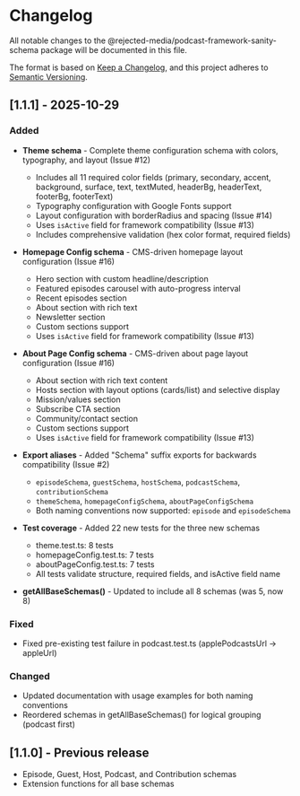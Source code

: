 # Changelog

All notable changes to the @rejected-media/podcast-framework-sanity-schema package will be documented in this file.

The format is based on [Keep a Changelog](https://keepachangelog.com/en/1.0.0/),
and this project adheres to [Semantic Versioning](https://semver.org/spec/v2.0.0.html).

## [1.1.1] - 2025-10-29

### Added
- **Theme schema** - Complete theme configuration schema with colors, typography, and layout (Issue #12)
  - Includes all 11 required color fields (primary, secondary, accent, background, surface, text, textMuted, headerBg, headerText, footerBg, footerText)
  - Typography configuration with Google Fonts support
  - Layout configuration with borderRadius and spacing (Issue #14)
  - Uses `isActive` field for framework compatibility (Issue #13)
  - Includes comprehensive validation (hex color format, required fields)

- **Homepage Config schema** - CMS-driven homepage layout configuration (Issue #16)
  - Hero section with custom headline/description
  - Featured episodes carousel with auto-progress interval
  - Recent episodes section
  - About section with rich text
  - Newsletter section
  - Custom sections support
  - Uses `isActive` field for framework compatibility (Issue #13)

- **About Page Config schema** - CMS-driven about page layout configuration (Issue #16)
  - About section with rich text content
  - Hosts section with layout options (cards/list) and selective display
  - Mission/values section
  - Subscribe CTA section
  - Community/contact section
  - Custom sections support
  - Uses `isActive` field for framework compatibility (Issue #13)

- **Export aliases** - Added "Schema" suffix exports for backwards compatibility (Issue #2)
  - `episodeSchema`, `guestSchema`, `hostSchema`, `podcastSchema`, `contributionSchema`
  - `themeSchema`, `homepageConfigSchema`, `aboutPageConfigSchema`
  - Both naming conventions now supported: `episode` and `episodeSchema`

- **Test coverage** - Added 22 new tests for the three new schemas
  - theme.test.ts: 8 tests
  - homepageConfig.test.ts: 7 tests
  - aboutPageConfig.test.ts: 7 tests
  - All tests validate structure, required fields, and isActive field name

- **getAllBaseSchemas()** - Updated to include all 8 schemas (was 5, now 8)

### Fixed
- Fixed pre-existing test failure in podcast.test.ts (applePodcastsUrl → appleUrl)

### Changed
- Updated documentation with usage examples for both naming conventions
- Reordered schemas in getAllBaseSchemas() for logical grouping (podcast first)

## [1.1.0] - Previous release
- Episode, Guest, Host, Podcast, and Contribution schemas
- Extension functions for all base schemas
